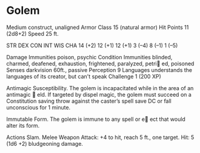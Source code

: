 # Golem
Medium construct, unaligned
Armor Class 15 (natural armor)
Hit Points 11 (2d8+2)
Speed 25 ft.

STR DEX CON INT WIS CHA
14 (+2) 12 (+1) 12 (+1) 3 (–4) 8 (–1) 1 (–5)

Damage Immunities poison, psychic
Condition Immunities blinded, charmed, deafened, exhaustion, frightened, paralyzed, petri ed, poisoned
Senses darkvision 60ft., passive Perception 9
Languages understands the languages of its creator, but can't speak
Challenge 1 (200 XP)

Antimagic Susceptibility. The golem is incapacitated while in
the area of an antimagic  eld. If targeted by dispel magic, the
golem must succeed on a Constitution saving throw against
the caster’s spell save DC or fall unconscious for 1 minute.

Immutable Form. The golem is immune to any spell or e ect
that would alter its form.

Actions
Slam. Melee Weapon Attack: +4 to hit, reach 5 ft., one target.
Hit: 5 (1d6 +2) bludgeoning damage.

